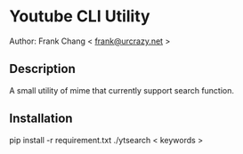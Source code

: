 Youtube CLI Utility
===================

Author: Frank Chang < frank@urcrazy.net >

## Description
A small utility of mime that currently support search function.

## Installation
pip install -r requirement.txt
./ytsearch < keywords >

